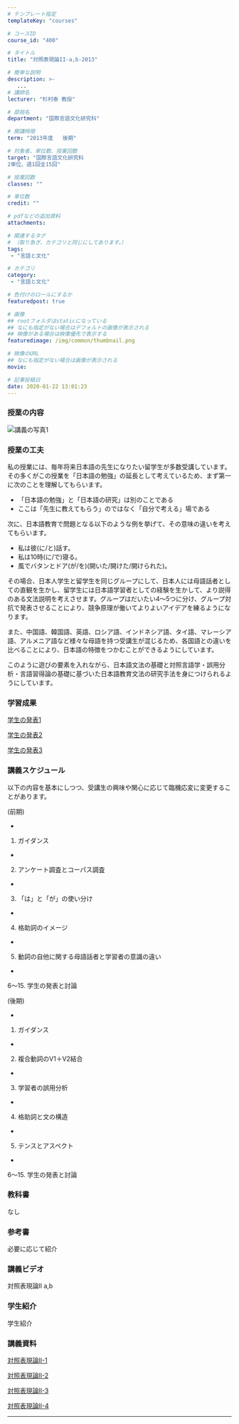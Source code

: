 ```yaml
---
# テンプレート指定
templateKey: "courses"

# コースID
course_id: "400"

# タイトル
title: "対照表現論II-a,b-2013"

# 簡単な説明
description: >-
   ...
# 講師名
lecturer: "杉村泰 教授"

# 部局名
department: "国際言語文化研究科"

# 開講時限
term: "2013年度	後期"

# 対象者、単位数、授業回数
target: "国際言語文化研究科
2単位、週1回全15回"

# 授業回数
classes: ""

# 単位数
credit: ""

# pdfなどの追加資料
attachments:

# 関連するタグ
# （取り急ぎ、カテゴリと同じにしてあります。）
tags:
 - "言語と文化"

# カテゴリ
category:
 - "言語と文化"

# 色付けのロールにするか
featuredpost: true

# 画像
## rootフォルダはstaticになっている
## なにも指定がない場合はデフォルトの画像が表示される
## 映像がある場合は映像優先で表示する
featuredimage: /img/common/thumbnail.png

# 映像のURL
## なにも指定がない場合は画像が表示される
movie: 

# 記事投稿日
date: 2020-01-22 13:01:23
---
```


### 授業の内容


![講義の写真1](http://ocw.nagoya-u.jp/files/400/H25Picture_of_lecutre1.JPG) 

### 授業の工夫

私の授業には、毎年将来日本語の先生になりたい留学生が多数受講しています。その多くがこの授業を「日本語の勉強」の延長として考えているため、まず第一に次のことを理解してもらいます。

* 「日本語の勉強」と「日本語の研究」は別のことである
* ここは「先生に教えてもらう」のではなく「自分で考える」場である

次に、日本語教育で問題となる以下のような例を挙げて、その意味の違いを考えてもらいます。

* 私は彼(に/と)話す。
* 私は10時(に/で)寝る。
* 風でバタンとドア(が/を)(開いた/開けた/開けられた)。

その場合、日本人学生と留学生を同じグループにして、日本人には母語話者としての直観を生かし、留学生には日本語学習者としての経験を生かして、より説得のある文法説明を考えさせます。グループはだいたい4〜5つに分け、グループ対抗で発表させることにより、競争原理が働いてよりよいアイデアを練るようになります。

また、中国語、韓国語、英語、ロシア語、インドネシア語、タイ語、マレーシア語、アルメニア語など様々な母語を持つ受講生が混じるため、各国語との違いを比べることにより、日本語の特徴をつかむことができるようにしています。

このように遊びの要素を入れながら、日本語文法の基礎と対照言語学・誤用分析・言語習得論の基礎に基づいた日本語教育文法の研究手法を身につけられるようにしています。

### 学習成果

[学生の発表1](http://ocw.nagoya-u.jp/files/400/H25_Presentation_of_student_1.pdf) 


[学生の発表2](http://ocw.nagoya-u.jp/files/400/H25_Presentation_of_student_2.pdf) 


[学生の発表3](http://ocw.nagoya-u.jp/files/400/H25_Presentation_of_student_3.pdf) 






### 講義スケジュール

以下の内容を基本にしつつ、受講生の興味や関心に応じて臨機応変に変更することがあります。

(前期)


-
1. ガイダンス


-
2. アンケート調査とコーパス調査


-
3. 「は」と「が」の使い分け


-
4. 格助詞のイメージ


-
5. 動詞の自他に関する母語話者と学習者の意識の違い


-
6〜15. 学生の発表と討論



(後期)


-
1. ガイダンス


-
2. 複合動詞のV1＋V2結合


-
3. 学習者の誤用分析


-
4. 格助詞と文の構造


-
5. テンスとアスペクト


-
6〜15. 学生の発表と討論



### 教科書

なし

### 参考書

必要に応じて紹介





### 講義ビデオ


対照表現論II a,b

### 学生紹介

学生紹介

### 講義資料

[対照表現論II-1](http://ocw.nagoya-u.jp/files/400/H25Sugimura_Lecture_1.pdf) 


[対照表現論II-2](http://ocw.nagoya-u.jp/files/400/H25_Sugimura_Lecture_2.pdf) 


[対照表現論II-3](http://ocw.nagoya-u.jp/files/400/H25Sugimura_Lecture_3.pdf) 


[対照表現論II-4](http://ocw.nagoya-u.jp/files/400/H25_Sugimura_Lecture_4.pdf) 










-----
